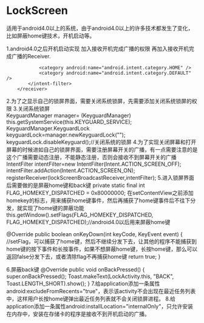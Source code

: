# LockScreen
适用于android4.0以上的系统，由于android4.0以上的许多技术都发生了变化，比如屏蔽home键技术，开机启动等。

1.android4.0之后开机启动实现
加入接收开机完成广播的权限<uses-permission android:name="android.permission.RECEIVE_BOOT_COMPLETED" />
再加入接收开机完成广播的Receiver.
  <receiver android:name="com.example.lockscreen.BootReceiver">
            <intent-filter>
                <action android:name="android.intent.action.BOOT_COMPLETED" />

                <category android:name="android.intent.category.HOME" />
                <category android:name="android.intent.category.DEFAULT" />
            </intent-filter>
        </receiver>
2.为了之显示自己的锁屏界面，需要关闭系统锁屏，先需要添加关闭系统锁屏的权限<uses-permission android:name="android.permission.DISABLE_KEYGUARD" />
3.关闭系统锁屏     
  KeyguardManager manager= (KeyguardManager) this.getSystemService(this.KEYGUARD_SERVICE);
  KeyguardManager.KeyguardLock keyguardLock=manager.newKeyguardLock("");
  keyguardLock.disableKeyguard();//关闭系统的锁屏
4.为了实现关闭屏幕和打开屏幕的时候进如自己的锁屏界面，需要注册屏幕开关的广播，有一点需要注意的是这个广播需要动态注册，不能静态注册，否则会接收不到屏幕开关的广播
  IntentFilter intentFilter=new IntentFilter(Intent.ACTION_SCREEN_OFF);
  intentFilter.addAction(Intent.ACTION_SCREEN_ON);
  registerReceiver(lockScreenBroadcastReceiver,intentFilter);
5.进入锁屏界面后需要做的是屏蔽home键和back键
private static final int FLAG_HOMEKEY_DISPATCHED = 0x80000000;
在setContentView之前添加homekey的标志，用来捕获home键事件，然后再捕获了home键事件后不往下分发，就实现了home键的屏蔽功能
this.getWindow().setFlags(FLAG_HOMEKEY_DISPATCHED, FLAG_HOMEKEY_DISPATCHED);//android4.0以后用来屏蔽home键

@Override
    public boolean onKeyDown(int keyCode, KeyEvent event) {
        //setFlag，可以捕获了home键，然后不继续分发下去，让其他的程序不能捕获到home键的按下事件和长按事件，如果不想屏蔽home键，长按home键，那么可以返回false分发下去，或者清除flag不再捕获home键
        return true;
    }
    
  6.屏蔽back键
  @Override
    public void onBackPressed() {
        super.onBackPressed();
        Toast.makeText(LockActivity.this, "BACK", Toast.LENGTH_SHORT).show();
    }
    7.给application添加一条属性android:excludeFromRecents="true"，表示该activity不会出现在最近任务列表中，这样用户长按home键弹出最近任务列表就不会关闭锁屏进程。
    8.给application添加一条属性android:installLocation="internalOnly"，只允许安装在内存中，安装在存储卡的程序是接收不到开机启动的广播。
